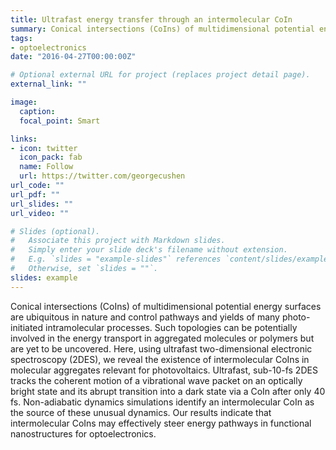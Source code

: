 ```yaml
---
title: Ultrafast energy transfer through an intermolecular CoIn
summary: Conical intersections (CoIns) of multidimensional potential energy surfaces are ubiquitous in nature and control pathways and yields of many photo-initiated intramolecular processes. Such topologies can be potentially involved in the energy transport in aggregated molecules or polymers but are yet to be uncovered. Here, using ultrafast two-dimensional electronic spectroscopy (2DES), we reveal the existence of intermolecular CoIns in molecular aggregates relevant for photovoltaics. Ultrafast, sub-10-fs 2DES tracks the coherent motion of a vibrational wave packet on an optically bright state and its abrupt transition into a dark state via a CoIn after only 40 fs. Non-adiabatic dynamics simulations identify an intermolecular CoIn as the source of these unusual dynamics. Our results indicate that intermolecular CoIns may effectively steer energy pathways in functional nanostructures for optoelectronics.
tags:
- optoelectronics
date: "2016-04-27T00:00:00Z"

# Optional external URL for project (replaces project detail page).
external_link: ""

image:
  caption: 
  focal_point: Smart

links:
- icon: twitter
  icon_pack: fab
  name: Follow
  url: https://twitter.com/georgecushen
url_code: ""
url_pdf: ""
url_slides: ""
url_video: ""

# Slides (optional).
#   Associate this project with Markdown slides.
#   Simply enter your slide deck's filename without extension.
#   E.g. `slides = "example-slides"` references `content/slides/example-slides.md`.
#   Otherwise, set `slides = ""`.
slides: example
---
```

Conical intersections (CoIns) of multidimensional potential energy surfaces are ubiquitous in nature and control pathways and yields of many photo-initiated intramolecular processes. Such topologies can be potentially involved in the energy transport in aggregated molecules or polymers but are yet to be uncovered. Here, using ultrafast two-dimensional electronic spectroscopy (2DES), we reveal the existence of intermolecular CoIns in molecular aggregates relevant for photovoltaics. Ultrafast, sub-10-fs 2DES tracks the coherent motion of a vibrational wave packet on an optically bright state and its abrupt transition into a dark state via a CoIn after only 40 fs. Non-adiabatic dynamics simulations identify an intermolecular CoIn as the source of these unusual dynamics. Our results indicate that intermolecular CoIns may effectively steer energy pathways in functional nanostructures for optoelectronics.
